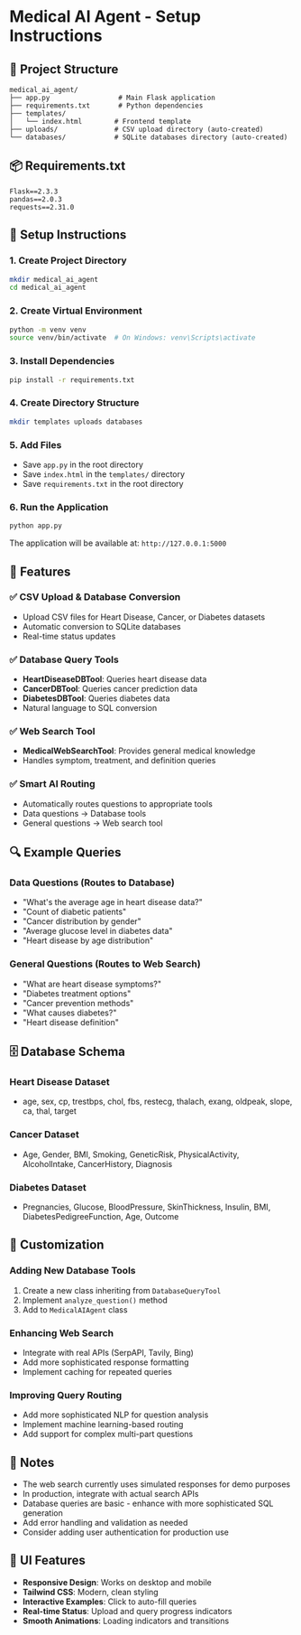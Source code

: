 # Medical AI Agent - Setup Instructions

## 📁 Project Structure
```
medical_ai_agent/
├── app.py                 # Main Flask application
├── requirements.txt       # Python dependencies
├── templates/
│   └── index.html        # Frontend template
├── uploads/              # CSV upload directory (auto-created)
└── databases/            # SQLite databases directory (auto-created)
```

## 📦 Requirements.txt
```
Flask==2.3.3
pandas==2.0.3
requests==2.31.0
```

## 🚀 Setup Instructions

### 1. Create Project Directory
```bash
mkdir medical_ai_agent
cd medical_ai_agent
```

### 2. Create Virtual Environment
```bash
python -m venv venv
source venv/bin/activate  # On Windows: venv\Scripts\activate
```

### 3. Install Dependencies
```bash
pip install -r requirements.txt
```

### 4. Create Directory Structure
```bash
mkdir templates uploads databases
```

### 5. Add Files
- Save `app.py` in the root directory
- Save `index.html` in the `templates/` directory
- Save `requirements.txt` in the root directory

### 6. Run the Application
```bash
python app.py
```

The application will be available at: `http://127.0.0.1:5000`

## 🎯 Features

### ✅ CSV Upload & Database Conversion
- Upload CSV files for Heart Disease, Cancer, or Diabetes datasets
- Automatic conversion to SQLite databases
- Real-time status updates

### ✅ Database Query Tools
- **HeartDiseaseDBTool**: Queries heart disease data
- **CancerDBTool**: Queries cancer prediction data  
- **DiabetesDBTool**: Queries diabetes data
- Natural language to SQL conversion

### ✅ Web Search Tool
- **MedicalWebSearchTool**: Provides general medical knowledge
- Handles symptom, treatment, and definition queries

### ✅ Smart AI Routing
- Automatically routes questions to appropriate tools
- Data questions → Database tools
- General questions → Web search tool

## 🔍 Example Queries

### Data Questions (Routes to Database)
- "What's the average age in heart disease data?"
- "Count of diabetic patients"
- "Cancer distribution by gender"
- "Average glucose level in diabetes data"
- "Heart disease by age distribution"

### General Questions (Routes to Web Search)
- "What are heart disease symptoms?"
- "Diabetes treatment options"
- "Cancer prevention methods"
- "What causes diabetes?"
- "Heart disease definition"

## 🗄️ Database Schema

### Heart Disease Dataset
- age, sex, cp, trestbps, chol, fbs, restecg, thalach, exang, oldpeak, slope, ca, thal, target

### Cancer Dataset  
- Age, Gender, BMI, Smoking, GeneticRisk, PhysicalActivity, AlcoholIntake, CancerHistory, Diagnosis

### Diabetes Dataset
- Pregnancies, Glucose, BloodPressure, SkinThickness, Insulin, BMI, DiabetesPedigreeFunction, Age, Outcome

## 🔧 Customization

### Adding New Database Tools
1. Create a new class inheriting from `DatabaseQueryTool`
2. Implement `analyze_question()` method
3. Add to `MedicalAIAgent` class

### Enhancing Web Search
- Integrate with real APIs (SerpAPI, Tavily, Bing)
- Add more sophisticated response formatting
- Implement caching for repeated queries

### Improving Query Routing
- Add more sophisticated NLP for question analysis
- Implement machine learning-based routing
- Add support for complex multi-part questions

## 📝 Notes

- The web search currently uses simulated responses for demo purposes
- In production, integrate with actual search APIs
- Database queries are basic - enhance with more sophisticated SQL generation
- Add error handling and validation as needed
- Consider adding user authentication for production use

## 🎨 UI Features

- **Responsive Design**: Works on desktop and mobile
- **Tailwind CSS**: Modern, clean styling
- **Interactive Examples**: Click to auto-fill queries
- **Real-time Status**: Upload and query progress indicators
- **Smooth Animations**: Loading indicators and transitions